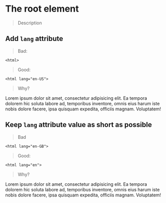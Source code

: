 # The root element

> Description 

## Add `lang` attribute

> Bad:

    <html>

> Good:

    <html lang="en-US">

> Why?

Lorem ipsum dolor sit amet, consectetur adipisicing elit. Ea tempora dolorem hic soluta labore ad, temporibus inventore, omnis eius harum iste nobis dolore facere, ipsa quisquam expedita, officiis magnam. Voluptatem!

## Keep `lang` attribute value as short as possible

> Bad

    <html lang="en-GB">

> Good:

    <html lang="en">

> Why?

Lorem ipsum dolor sit amet, consectetur adipisicing elit. Ea tempora dolorem hic soluta labore ad, temporibus inventore, omnis eius harum iste nobis dolore facere, ipsa quisquam expedita, officiis magnam. Voluptatem!